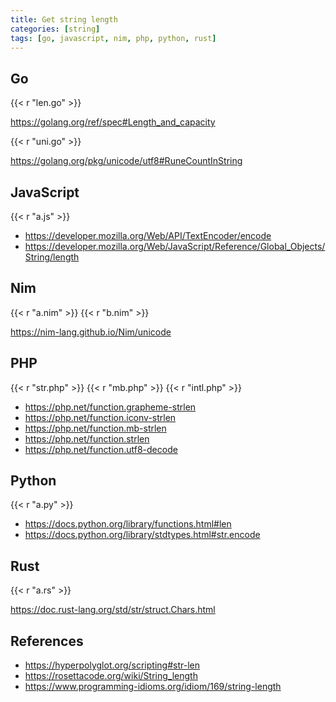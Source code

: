 ```yaml
---
title: Get string length
categories: [string]
tags: [go, javascript, nim, php, python, rust]
---
```


## Go

{{< r "len.go" >}}

<https://golang.org/ref/spec#Length_and_capacity>

{{< r "uni.go" >}}

<https://golang.org/pkg/unicode/utf8#RuneCountInString>

## JavaScript

{{< r "a.js" >}}

- <https://developer.mozilla.org/Web/API/TextEncoder/encode>
- <https://developer.mozilla.org/Web/JavaScript/Reference/Global_Objects/String/length>

## Nim

{{< r "a.nim" >}}
{{< r "b.nim" >}}

<https://nim-lang.github.io/Nim/unicode>

## PHP

{{< r "str.php" >}}
{{< r "mb.php" >}}
{{< r "intl.php" >}}

- <https://php.net/function.grapheme-strlen>
- <https://php.net/function.iconv-strlen>
- <https://php.net/function.mb-strlen>
- <https://php.net/function.strlen>
- <https://php.net/function.utf8-decode>

## Python

{{< r "a.py" >}}

- <https://docs.python.org/library/functions.html#len>
- <https://docs.python.org/library/stdtypes.html#str.encode>

## Rust

{{< r "a.rs" >}}

<https://doc.rust-lang.org/std/str/struct.Chars.html>

## References

- <https://hyperpolyglot.org/scripting#str-len>
- <https://rosettacode.org/wiki/String_length>
- <https://www.programming-idioms.org/idiom/169/string-length>
